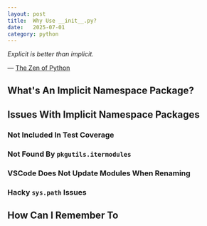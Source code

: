 ```yaml
---
layout: post
title:  Why Use __init__.py?
date:   2025-07-01
category: python
---
```


_Explicit is better than implicit._ 

― [The Zen of Python](https://peps.python.org/pep-0020/)



## What's An Implicit Namespace Package?

## Issues With Implicit Namespace Packages

### Not Included In Test Coverage

### Not Found By `pkgutils.itermodules`

### VSCode Does Not Update Modules When Renaming

### Hacky `sys.path` Issues

## How Can I Remember To 